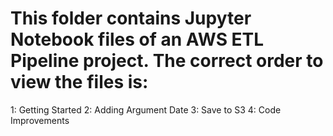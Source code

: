 # This folder contains Jupyter Notebook files of an AWS ETL Pipeline project. The correct order to view the files is:
1: Getting Started
2: Adding Argument Date
3: Save to S3
4: Code Improvements
